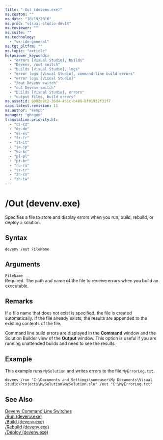 ```yaml
---
title: "-Out (devenv.exe)"
ms.custom: ""
ms.date: "10/19/2016"
ms.prod: "visual-studio-dev14"
ms.reviewer: ""
ms.suite: ""
ms.technology: 
  - "vs-ide-general"
ms.tgt_pltfrm: ""
ms.topic: "article"
helpviewer_keywords: 
  - "errors [Visual Studio], builds"
  - "Devenv, /out switch"
  - "builds [Visual Studio], logs"
  - "error logs [Visual Studio], command-line build errors"
  - "error logs [Visual Studio]"
  - "/out Devenv switch"
  - "out Devenv switch"
  - "builds [Visual Studio], errors"
  - "output files, build errors"
ms.assetid: 9002d8c2-36d4-451c-b489-8f01932f31f7
caps.latest.revision: 11
ms.author: "kempb"
manager: "ghogen"
translation.priority.ht: 
  - "cs-cz"
  - "de-de"
  - "es-es"
  - "fr-fr"
  - "it-it"
  - "ja-jp"
  - "ko-kr"
  - "pl-pl"
  - "pt-br"
  - "ru-ru"
  - "tr-tr"
  - "zh-cn"
  - "zh-tw"
---
```

# /Out (devenv.exe)
Specifies a file to store and display errors when you run, build, rebuild, or deploy a solution.  
  
## Syntax  
  
```  
devenv /out FileName  
```  
  
## Arguments  
 `FileName`  
 Required. The path and name of the file to receive errors when you build an executable.  
  
## Remarks  
 If a file name that does not exist is specified, the file is created automatically. If the file already exists, the results are appended to the existing contents of the file.  
  
 Command line build errors are displayed in the **Command** window and the Solution Builder view of the **Output** window. This option is useful if you are running unattended builds and need to see the results.  
  
## Example  
 This example runs `MySolution` and writes errors to the file `MyErrorLog.txt`.  
  
```  
devenv /run "C:\Documents and Settings\someuser\My Documents\Visual Studio\Projects\MySolution\MySolution.sln" /out "C:\MyErrorLog.txt"  
```  
  
## See Also  
 [Devenv Command Line Switches](../../ide/reference/devenv-command-line-switches.md)   
 [/Run (devenv.exe)](../../ide/reference/-run--devenv.exe-.md)   
 [/Build (devenv.exe)](../../ide/reference/-build--devenv.exe-.md)   
 [/Rebuild (devenv.exe)](../../ide/reference/-rebuild--devenv.exe-.md)   
 [/Deploy (devenv.exe)](../../ide/reference/-deploy--devenv.exe-.md)